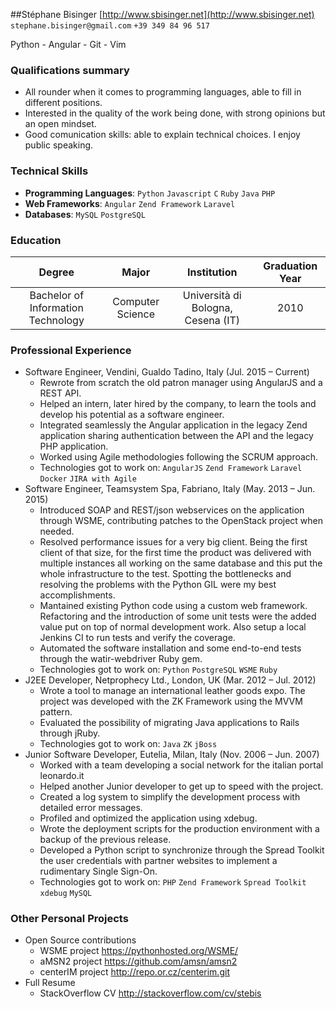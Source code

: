 ##Stéphane Bisinger
[http://www.sbisinger.net](http://www.sbisinger.net) `stephane.bisinger@gmail.com` `+39 349 84 96 517`

Python - Angular - Git - Vim

### Qualifications summary
* All rounder when it comes to programming languages, able to fill in different positions.
* Interested in the quality of the work being done, with strong opinions but an open mindset.
* Good comunication skills: able to explain technical choices. I enjoy public speaking.


### Technical Skills
* **Programming Languages**: `Python` `Javascript` `C` `Ruby` `Java` `PHP` 
* **Web Frameworks**: `Angular` `Zend Framework` `Laravel` 
* **Databases**: `MySQL` `PostgreSQL` 

### Education
 Degree | Major | Institution | Graduation Year
:--:|:--:|:--:|:--:
Bachelor of Information Technology | Computer Science | Università di Bologna, Cesena (IT) | 2010


### Professional Experience
* Software Engineer, Vendini, Gualdo Tadino, Italy (Jul. 2015 – Current)
    - Rewrote from scratch the old patron manager using AngularJS and a REST API.
    - Helped an intern, later hired by the company, to learn the tools and develop his potential as a software engineer.
    - Integrated seamlessly the Angular application in the legacy Zend application sharing authentication between the API and the legacy PHP application.
    - Worked using Agile methodologies following the SCRUM approach.
    - Technologies got to work on: `AngularJS` `Zend Framework` `Laravel` `Docker` `JIRA with Agile` 
* Software Engineer, Teamsystem Spa, Fabriano, Italy (May. 2013 – Jun. 2015)
    - Introduced SOAP and REST/json webservices on the application through WSME, contributing patches to the OpenStack project when needed.
    - Resolved performance issues for a very big client. Being the first client of that size, for the first time the product was delivered with multiple instances all working on the same database and this put the whole infrastructure to the test. Spotting the bottlenecks and resolving the problems with the Python GIL were my best accomplishments.
    - Mantained existing Python code using a custom web framework. Refactoring and the introduction of some unit tests were the added value put on top of normal development work. Also setup a local Jenkins CI to run tests and verify the coverage.
    - Automated the software installation and some end-to-end tests through the watir-webdriver Ruby gem.
    - Technologies got to work on: `Python` `PostgreSQL` `WSME` `Ruby` 
* J2EE Developer, Netprophecy Ltd., London, UK (Mar. 2012 – Jul. 2012)
    - Wrote a tool to manage an international leather goods expo. The project was developed with the ZK Framework using the MVVM pattern.
    - Evaluated the possibility of migrating Java applications to Rails through jRuby.
    - Technologies got to work on: `Java` `ZK` `jBoss` 
* Junior Software Developer, Eutelia, Milan, Italy (Nov. 2006 – Jun. 2007)
    - Worked with a team developing a social network for the italian portal leonardo.it
    - Helped another Junior developer to get up to speed with the project.
    - Created a log system to simplify the development process with detailed error messages.
    - Profiled and optimized the application using xdebug.
    - Wrote the deployment scripts for the production environment with a backup of the previous release.
    - Developed a Python script to synchronize through the Spread Toolkit the user credentials with partner websites to implement a rudimentary Single Sign-On.
    - Technologies got to work on: `PHP` `Zend Framework` `Spread Toolkit` `xdebug` `MySQL` 

### Other Personal Projects
* Open Source contributions
    - WSME project https://pythonhosted.org/WSME/
    - aMSN2 project https://github.com/amsn/amsn2
    - centerIM project http://repo.or.cz/centerim.git
* Full Resume
    - StackOverflow CV http://stackoverflow.com/cv/stebis







